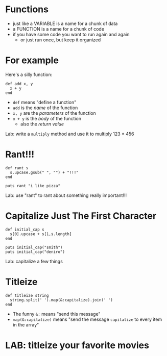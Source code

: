 <!-- next_step "sinatra" -->

# Functions

* just like a VARIABLE is a name for a chunk of data
* a FUNCTION is a name for a chunk of code
* if you have some code you want to run again and again
  * or just run once, but keep it organized

# For example

Here's a silly function:

    def add x, y
      x + y
    end

* `def` means "define a function"
* `add` is the *name* of the function
* `x, y` are the *parameters* of the function
* `x + y` is the *body* of the function
  * also the *return value*

Lab: write a `multiply` method and use it to multiply 123 * 456

# Rant!!!

    def rant s
      s.upcase.gsub(" ", "") + "!!!"
    end

    puts rant "i like pizza"

Lab: use "rant" to rant about something really important!!!

# Capitalize Just The First Character

    def initial_cap s
      s[0].upcase + s[1,s.length]
    end

    puts initial_cap("smith")
    puts initial_cap("deniro")

Lab: capitalize a few things

# Titleize

    def titleize string
      string.split(' ').map(&:capitalize).join(' ')
    end

* The funny `&:` means "send this message"
* `map(&:capitalize)` means "send the message `capitalize` to every item in the array"

# LAB: titleize your favorite movies


